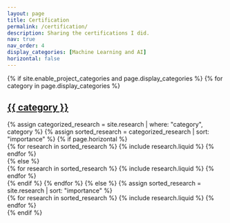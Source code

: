 ```yaml
---
layout: page
title: Certification
permalink: /certification/
description: Sharing the certifications I did.
nav: true
nav_order: 4
display_categories: [Machine Learning and AI]
horizontal: false
---
```


<div class="projects">
{% if site.enable_project_categories and page.display_categories %}
  {% for category in page.display_categories %}
  <a id="{{ category }}" href=".#{{ category }}">
    <h2 class="category">{{ category }}</h2>
  </a>
  {% assign categorized_research = site.research | where: "category", category %}
  {% assign sorted_research = categorized_research | sort: "importance" %}
  <!-- Generate cards for each research project -->
  {% if page.horizontal %}
  <div class="container">
    <div class="row row-cols-1 row-cols-md-2">
    {% for research in sorted_research %}
      {% include research.liquid %}
    {% endfor %}
    </div>
  </div>
  {% else %}
  <div class="row row-cols-1 row-cols-md-3">
    {% for research in sorted_research %}
      {% include research.liquid %}
    {% endfor %}
  </div>
  {% endif %}
  {% endfor %}
{% else %}
{% assign sorted_research = site.research | sort: "importance" %}
  <div class="row row-cols-1 row-cols-md-3">
    {% for research in sorted_research %}
      {% include research.liquid %}
    {% endfor %}
  </div>
{% endif %}
</div>

